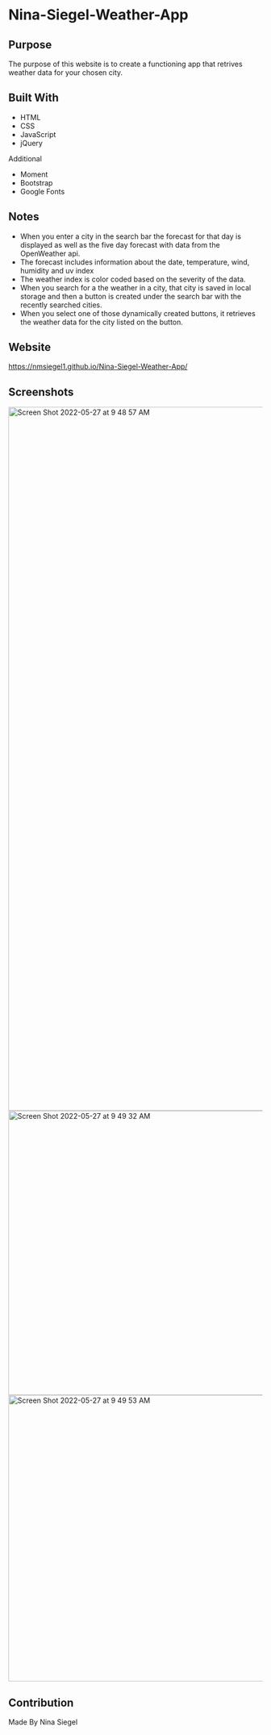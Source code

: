 # Nina-Siegel-Weather-App

## Purpose 

The purpose of this website is to create a functioning app that retrives weather data for your chosen city. 

## Built With
* HTML
* CSS
* JavaScript
* jQuery

Additional

* Moment
* Bootstrap
* Google Fonts

## Notes
* When you enter a city in the search bar the forecast for that day is displayed as well as the five day forecast with data from the OpenWeather api.  
* The forecast includes information about the date, temperature, wind, humidity and uv index 
* The weather index is color coded based on the severity of the data. 
* When you search for a the weather in a city, that city is saved in local storage and then a button is created under the search bar with the recently searched cities.
* When you select one of those dynamically created buttons, it retrieves the weather data for the city listed on the button. 

## Website
https://nmsiegel1.github.io/Nina-Siegel-Weather-App/

## Screenshots
<img width="1396" alt="Screen Shot 2022-05-27 at 9 48 57 AM" src="https://user-images.githubusercontent.com/102773691/170712686-530c6b5b-1852-4fce-8a4d-6ff2d812b724.png">

<img width="564" alt="Screen Shot 2022-05-27 at 9 49 32 AM" src="https://user-images.githubusercontent.com/102773691/170712682-450a5768-89fd-4f0f-8936-b052b955c8c9.png">

<img width="568" alt="Screen Shot 2022-05-27 at 9 49 53 AM" src="https://user-images.githubusercontent.com/102773691/170712680-2da110c1-206b-47e8-b4fc-e200dad4c480.png">

## Contribution
Made By Nina Siegel
